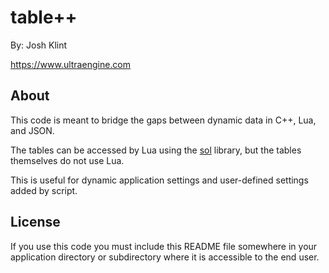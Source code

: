 # table++

By: Josh Klint

https://www.ultraengine.com

## About

This code is meant to bridge the gaps between dynamic data in C++, Lua, and JSON.

The tables can be accessed by Lua using the [sol](https://github.com/ThePhD/sol2) library, but the tables themselves do not use Lua.

This is useful for dynamic application settings and user-defined settings added by script.


## License

If you use this code you must include this README file somewhere in your application directory or subdirectory where it is accessible to the end user.
